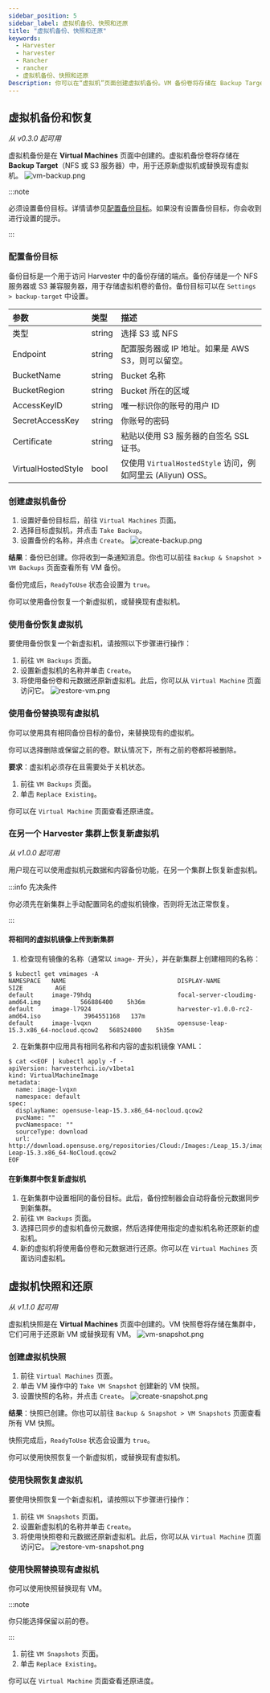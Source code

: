 ```yaml
---
sidebar_position: 5
sidebar_label: 虚拟机备份、快照和还原
title: "虚拟机备份、快照和还原"
keywords:
  - Harvester
  - harvester
  - Rancher
  - rancher
  - 虚拟机备份、快照和还原
Description: 你可以在“虚拟机”页面创建虚拟机备份。VM 备份卷将存储在 Backup Target（NFS 或 S3 服务器）中，用于还原新 VM 或替换现有 VM。虚拟机快照可以在没有 Backup Target 的情况下工作。
---
```


## 虚拟机备份和恢复

_从 v0.3.0 起可用_

虚拟机备份是在 **Virtual Machines** 页面中创建的。虚拟机备份卷将存储在 **Backup Target**（NFS 或 S3 服务器）中，用于还原新虚拟机或替换现有虚拟机。
![vm-backup.png](/img/v1.2/vm/vm-backup.png)

:::note

必须设置备份目标。详情请参见[配置备份目标](#配置备份目标)。如果没有设置备份目标，你会收到进行设置的提示。

:::

### 配置备份目标

备份目标是一个用于访问 Harvester 中的备份存储的端点。备份存储是一个 NFS 服务器或 S3 兼容服务器，用于存储虚拟机卷的备份。备份目标可以在 `Settings > backup-target` 中设置。

| 参数 | 类型 | 描述 |
| :----------------- | :----- | :--------------------------------------------------------------------------------------- |
| 类型 | string | 选择 S3 或 NFS |
| Endpoint | string | 配置服务器或 IP 地址。如果是 AWS S3，则可以留空。 |
| BucketName | string | Bucket 名称 |
| BucketRegion | string | Bucket 所在的区域 |
| AccessKeyID | string | 唯一标识你的账号的用户 ID |
| SecretAccessKey | string | 你账号的密码 |
| Certificate | string | 粘贴以使用 S3 服务器的自签名 SSL 证书。 |
| VirtualHostedStyle | bool | 仅使用 `VirtualHostedStyle` 访问，例如阿里云 (Aliyun) OSS。 |

### 创建虚拟机备份

1. 设置好备份目标后，前往 `Virtual Machines` 页面。
1. 选择目标虚拟机，并点击 `Take Backup`。
1. 设置备份的名称，并点击 `Create`。
   ![create-backup.png](/img/v1.2/vm/create-backup.png)

**结果**：备份已创建。你将收到一条通知消息。你也可以前往 `Backup & Snapshot > VM Backups` 页面查看所有 VM 备份。

备份完成后，`ReadyToUse` 状态会设置为 `true`。

你可以使用备份恢复一个新虚拟机，或替换现有虚拟机。

### 使用备份恢复虚拟机

要使用备份恢复一个新虚拟机，请按照以下步骤进行操作：

1. 前往 `VM Backups` 页面。
1. 设置新虚拟机的名称并单击 `Create`。
1. 将使用备份卷和元数据还原新虚拟机。此后，你可以从 `Virtual Machine` 页面访问它。
   ![restore-vm.png](/img/v1.2/vm/restore-vm.png)

### 使用备份替换现有虚拟机

你可以使用具有相同备份目标的备份，来替换现有的虚拟机。

你可以选择删除或保留之前的卷。默认情况下，所有之前的卷都将被删除。

**要求**：虚拟机必须存在且需要处于关机状态。

1. 前往 `VM Backups` 页面。
1. 单击 `Replace Existing`。

你可以在 `Virtual Machine` 页面查看还原进度。

### 在另一个 Harvester 集群上恢复新虚拟机

_从 v1.0.0 起可用_

用户现在可以使用虚拟机元数据和内容备份功能，在另一个集群上恢复新虚拟机。

:::info 先决条件

你必须先在新集群上手动配置同名的虚拟机镜像，否则将无法正常恢复。

:::

#### 将相同的虚拟机镜像上传到新集群

1. 检查现有镜像的名称（通常以 `image-` 开头），并在新集群上创建相同的名称：
```
$ kubectl get vmimages -A
NAMESPACE   NAME                               DISPLAY-NAME                              SIZE         AGE
default     image-79hdq                        focal-server-cloudimg-amd64.img           566886400    5h36m
default     image-l7924                        harvester-v1.0.0-rc2-amd64.iso            3964551168   137m
default     image-lvqxn                        opensuse-leap-15.3.x86_64-nocloud.qcow2   568524800    5h35m
```
2. 在新集群中应用具有相同名称和内容的虚拟机镜像 YAML：
```
$ cat <<EOF | kubectl apply -f -
apiVersion: harvesterhci.io/v1beta1
kind: VirtualMachineImage
metadata:
  name: image-lvqxn
  namespace: default
spec:
  displayName: opensuse-leap-15.3.x86_64-nocloud.qcow2
  pvcName: ""
  pvcNamespace: ""
  sourceType: download
  url: http://download.opensuse.org/repositories/Cloud:/Images:/Leap_15.3/images/openSUSE-Leap-15.3.x86_64-NoCloud.qcow2
EOF
```

#### 在新集群中恢复新虚拟机

1. 在新集群中设置相同的备份目标。此后，备份控制器会自动将备份元数据同步到新集群。
2. 前往 `VM Backups` 页面。
3. 选择已同步的虚拟机备份元数据，然后选择使用指定的虚拟机名称还原新的虚拟机。
4. 新的虚拟机将使用备份卷和元数据进行还原。你可以在 `Virtual Machines` 页面访问虚拟机。

## 虚拟机快照和还原

_从 v1.1.0 起可用_

虚拟机快照是在 **Virtual Machines** 页面中创建的。VM 快照卷将存储在集群中，它们可用于还原新 VM 或替换现有 VM。
![vm-snapshot.png](/img/v1.2/vm/vm-snapshot.png)

### 创建虚拟机快照

1. 前往 `Virtual Machines` 页面。
1. 单击 VM 操作中的 `Take VM Snapshot` 创建新的 VM 快照。
1. 设置快照的名称，并点击 `Create`。
   ![create-snapshot.png](/img/v1.2/vm/create-snapshot.png)

**结果**：快照已创建。你也可以前往 `Backup & Snapshot > VM Snapshots` 页面查看所有 VM 快照。

快照完成后，`ReadyToUse` 状态会设置为 `true`。

你可以使用快照恢复一个新虚拟机，或替换现有虚拟机。

### 使用快照恢复虚拟机

要使用快照恢复一个新虚拟机，请按照以下步骤进行操作：

1. 前往 `VM Snapshots` 页面。
1. 设置新虚拟机的名称并单击 `Create`。
1. 将使用快照卷和元数据还原新虚拟机。此后，你可以从 `Virtual Machine` 页面访问它。
   ![restore-vm-snapshot.png](/img/v1.2/vm/restore-vm-snapshot.png)

### 使用快照替换现有虚拟机

你可以使用快照替换现有 VM。

:::note

你只能选择保留以前的卷。

:::

1. 前往 `VM Snapshots` 页面。
1. 单击 `Replace Existing`。

你可以在 `Virtual Machine` 页面查看还原进度。
